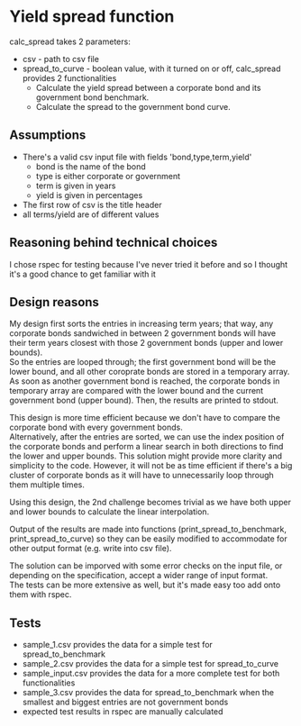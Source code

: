 # Yield spread function
calc_spread takes 2 parameters:
* csv - path to csv file
* spread_to_curve - boolean value, with it turned on or off, calc_spread provides 2 functionalities
  * Calculate the yield spread between a corporate bond and its government bond benchmark.
  * Calculate the spread to the government bond curve.

## Assumptions
* There's a valid csv input file with fields 'bond,type,term,yield'
  * bond is the name of the bond
  * type is either corporate or government
  * term is given in years
  * yield is given in percentages
* The first row of csv is the title header
* all terms/yield are of different values

## Reasoning behind technical choices
I chose rspec for testing because I've never tried it before and so I thought it's a good chance to get familiar with it

## Design reasons
My design first sorts the entries in increasing term years; that way, any corporate bonds sandwiched in between 2 government bonds will have their term years closest with those 2 government bonds (upper and lower bounds).  
So the entries are looped through; the first government bond will be the lower bound, and all other coroprate bonds are stored in a temporary array. As soon as another government bond is reached, the corporate bonds in temporary array are compared with the lower bound and the current government bond (upper bound). Then, the results are printed to stdout.

This design is more time efficient because we don't have to compare the corporate bond with every government bonds.  
Alternatively, after the entries are sorted, we can use the index position of the corporate bonds and perform a linear search in both directions to find the lower and upper bounds. This solution might provide more clarity and simplicity to the code. However, it will not be as time efficient if there's a big cluster of corporate bonds as it will have to unnecessarily loop through them multiple times.

Using this design, the 2nd challenge becomes trivial as we have both upper and lower bounds to calculate the linear interpolation.

Output of the results are made into functions (print_spread_to_benchmark, print_spread_to_curve) so they can be easily modified to accommodate for other output format (e.g. write into csv file).

The solution can be imporved with some error checks on the input file, or depending on the specification, accept a wider range of input format.  
The tests can be more extensive as well, but it's made easy too add onto them with rspec.

## Tests
* sample_1.csv provides the data for a simple test for spread_to_benchmark
* sample_2.csv provides the data for a simple test for spread_to_curve
* sample_input.csv provides the data for a more complete test for both functionalities
* sample_3.csv provides the data for spread_to_benchmark when the smallest and biggest entries are not government bonds
* expected test results in rspec are manually calculated

